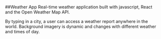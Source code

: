 ##Weather App
Real-time weather application built with javascript, React and the Open Weather Map API.  
  
By typing in a city, a user can access a weather report anywhere in the world. Background imagery is dynamic and changes with different weather and times of day.
